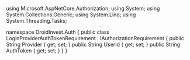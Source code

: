 ﻿using Microsoft.AspNetCore.Authorization;
using System;
using System.Collections.Generic;
using System.Linq;
using System.Threading.Tasks;

namespace DroidInvest.Auth
{
    public class LoginProviderAuthTokenRequirement : IAuthorizationRequirement
    {
        public String Provider { get; set; }
        public String UserId { get; set; }
        public String AuthToken { get; set; }
    }
}
